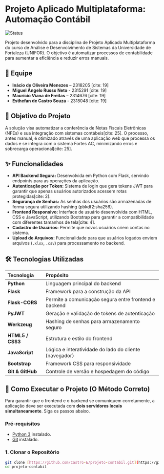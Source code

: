 # Projeto Aplicado Multiplataforma: Automação Contábil

![Status](https://img.shields.io/badge/status-concluído_com_observação-green)

Projeto desenvolvido para a disciplina de Projeto Aplicado Multiplataforma do curso de Análise e Desenvolvimento de Sistemas da Universidade de Fortaleza (UNIFOR). O objetivo é automatizar processos de contabilidade para aumentar a eficiência e reduzir erros manuais.

## 📝 Equipe

* **Inácio de Oliveira Menezes** – 2318205 [cite: 19]
* **Miguel Ângelo Russo Neto** - 2315291 [cite: 19]
* **Maurício Viana de Freitas** – 2314676 [cite: 19]
* **Esthefan de Castro Souza** - 2318048 [cite: 19]

## 🎯 Objetivo do Projeto

A solução visa automatizar a conferência de Notas Fiscais Eletrônicas (NFEs) e sua integração com sistemas contábeis[cite: 25]. O processo, antes manual, é otimizado através de uma aplicação web que processa os dados e se integra com o sistema Fortes AC, minimizando erros e sobrecarga operacional[cite: 25].

## ✨ Funcionalidades

* **API Backend Segura:** Desenvolvida em Python com Flask, servindo endpoints para as operações da aplicação.
* **Autenticação por Token:** Sistema de login que gera tokens JWT para garantir que apenas usuários autorizados acessem rotas protegidas[cite: 2].
* **Segurança de Senhas:** As senhas dos usuários são armazenadas de forma segura utilizando hashing (pbkdf2:sha256).
* **Frontend Responsivo:** Interface de usuário desenvolvida com HTML, CSS e JavaScript, utilizando Bootstrap para garantir a compatibilidade com diferentes tamanhos de tela[cite: 4].
* **Cadastro de Usuários:** Permite que novos usuários criem contas no sistema.
* **Upload de Arquivos:** Funcionalidade para que usuários logados enviem arquivos (`.xlsx`, `.csv`) para processamento no backend.

## 🛠️ Tecnologias Utilizadas

| Tecnologia | Propósito |
| :--- | :--- |
| **Python** | Linguagem principal do backend |
| **Flask** | Framework para a construção da API |
| **Flask-CORS** | Permite a comunicação segura entre frontend e backend |
| **PyJWT** | Geração e validação de tokens de autenticação |
| **Werkzeug** | Hashing de senhas para armazenamento seguro |
| **HTML5 / CSS3**| Estrutura e estilo do frontend |
| **JavaScript** | Lógica e interatividade do lado do cliente (navegador) |
| **Bootstrap** | Framework CSS para responsividade |
| **Git & GitHub** | Controle de versão e hospedagem do código |

## 🚀 Como Executar o Projeto (O Método Correto)

Para garantir que o frontend e o backend se comuniquem corretamente, a aplicação deve ser executada com **dois servidores locais simultaneamente**. Siga os passos abaixo.

### Pré-requisitos
* [Python 3](https://www.python.org/downloads/) instalado.
* [Git](https://git-scm.com/downloads/) instalado.

### 1. Clonar o Repositório
```bash
git clone [https://github.com/Castro-E/projeto-contabil.git](https://github.com/Castro-E/projeto-contabil.git)
cd projeto-contabil